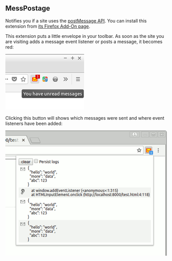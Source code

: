 ## MessPostage

Notifies you if a site uses the [postMessage API](https://developer.mozilla.org/en-US/docs/Web/API/Window/postMessage). You can install this extension from [its Firefox Add-On page](https://addons.mozilla.org/en-US/firefox/addon/messpostage/).

This extension puts a little envelope in your toolbar. As soon as the site you are visiting adds a message event listener or posts a message, it becomes red:

<img src="screenshots/toolbar.png">

Clicking this button will shows which messages were sent and where event listeners have been added:

<img src="screenshots/popup.png">

